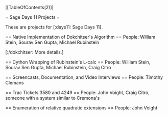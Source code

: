 [[TableOfContents(2)]]

= Sage Days 11 Projects =

These are projects for [:days11: Sage Days 11].


== Native Implementation of Dokchitser's Algorithm ==
People: William Stein, Sourav Sen Gupta, Michael Rubinstein

[:/dokchitser: More details.]

== Cython Wrapping of Rubinstein's L-calc ==
People: William Stein, Sourav Sen Gupta, Michael Rubinstein, Craig Citro

== Screencasts, Documentation, and Video Interviews ==
People: Timothy Clemans

== Trac Tickets 3580 and 4249 ==
People: John Voight, Craig Citro, someone with a system similar to Cremona's

== Enumeration of relative quadratic extensions ==
People: John Voight
